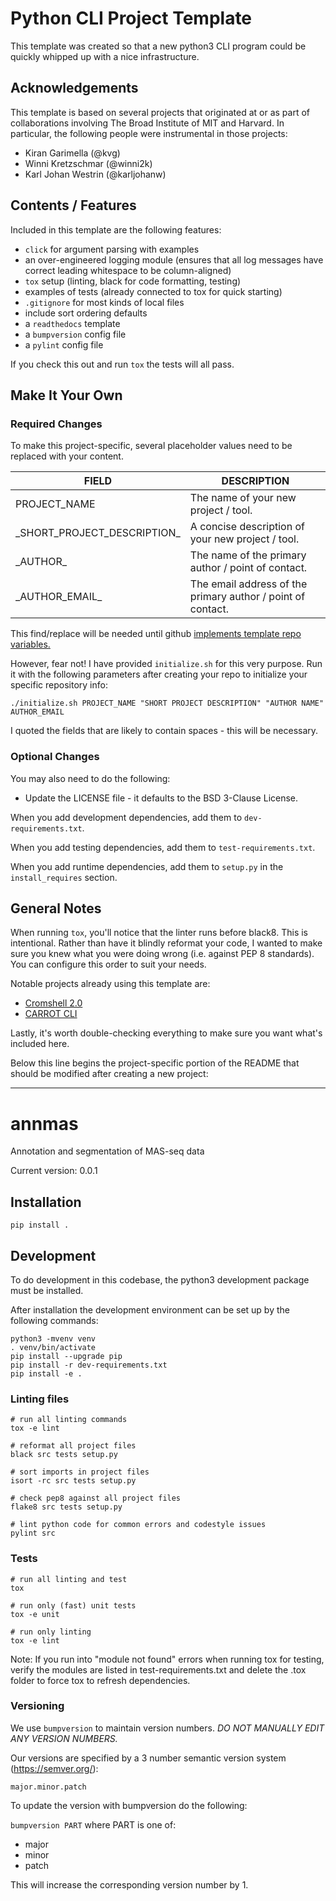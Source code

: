 # Python CLI Project Template
This template was created so that a new python3 CLI program could be quickly whipped up with a nice infrastructure. 

## Acknowledgements
This template is based on several projects that originated at or as part of collaborations involving The Broad Institute of MIT and Harvard.
In particular, the following people were instrumental in those projects: 

- Kiran Garimella (@kvg)
- Winni Kretzschmar (@winni2k)
- Karl Johan Westrin (@karljohanw)

## Contents / Features
Included in this template are the following features:
- `click` for argument parsing with examples
- an over-engineered logging module (ensures that all log messages have correct leading whitespace to be column-aligned)
- `tox` setup (linting, black for code formatting, testing)
- examples of tests (already connected to tox for quick starting)
- `.gitignore` for most kinds of local files
- include sort ordering defaults 
- a `readthedocs` template
- a `bumpversion` config file
- a `pylint` config file

If you check this out and run `tox` the tests will all pass.

## Make It Your Own
### Required Changes
To make this project-specific, several placeholder values need to be replaced with your content.  

| FIELD | DESCRIPTION |
| ----- | ----------- |
|  PROJECT\_NAME | The name of your new project / tool. |
| \_SHORT\_PROJECT\_DESCRIPTION\_ | A concise description of your new project / tool. |
| \_AUTHOR\_ | The name of the primary author / point of contact. |
| \_AUTHOR\_EMAIL\_ | The email address of the primary author / point of contact. |

This find/replace will be needed until github [implements template repo variables.](https://github.com/isaacs/github/issues/1716)

However, fear not!  I have provided `initialize.sh` for this very purpose.  Run it with the following parameters after creating your repo to initialize your specific repository info:

```
./initialize.sh PROJECT_NAME "SHORT PROJECT DESCRIPTION" "AUTHOR NAME" AUTHOR_EMAIL
```
I quoted the fields that are likely to contain spaces - this will be necessary.

### Optional Changes
You may also need to do the following:
- Update the LICENSE file - it defaults to the BSD 3-Clause License.

When you add development dependencies, add them to `dev-requirements.txt`.

When you add testing dependencies, add them to `test-requirements.txt`.

When you add runtime dependencies, add them to `setup.py` in the `install_requires` section.

## General Notes

When running `tox`, you'll notice that the linter runs before black8.  This is intentional.  Rather than have it blindly reformat your code, I wanted to make sure you knew what you were doing wrong (i.e. against PEP 8 standards).  You can configure this order to suit your needs.

Notable projects already using this template are:
- [Cromshell 2.0](https://github.com/broadinstitute/cromshell/tree/cromshell_2.0)
- [CARROT CLI](https://github.com/broadinstitute/carrot_cli)

Lastly, it's worth double-checking everything to make sure you want what's included here.

Below this line begins the project-specific portion of the README that should be modified after creating a new project:

---

# annmas 
Annotation and segmentation of MAS-seq data

Current version: 0.0.1

## Installation

    pip install .

## Development

To do development in this codebase, the python3 development package must
be installed.

After installation the development environment can be set up by
the following commands:

    python3 -mvenv venv
    . venv/bin/activate
    pip install --upgrade pip
    pip install -r dev-requirements.txt
    pip install -e .

### Linting files

    # run all linting commands
    tox -e lint

    # reformat all project files
    black src tests setup.py

    # sort imports in project files
    isort -rc src tests setup.py

    # check pep8 against all project files
    flake8 src tests setup.py

    # lint python code for common errors and codestyle issues
    pylint src

### Tests

    # run all linting and test
    tox

    # run only (fast) unit tests
    tox -e unit

    # run only linting
    tox -e lint

Note: If you run into "module not found" errors when running tox for testing, verify the modules are listed in test-requirements.txt and delete the .tox folder to force tox to refresh dependencies.

### Versioning

We use `bumpversion` to maintain version numbers.
*DO NOT MANUALLY EDIT ANY VERSION NUMBERS.*

Our versions are specified by a 3 number semantic version system (https://semver.org/):

	major.minor.patch

To update the version with bumpversion do the following:

`bumpversion PART` where PART is one of:
- major
- minor
- patch

This will increase the corresponding version number by 1.

